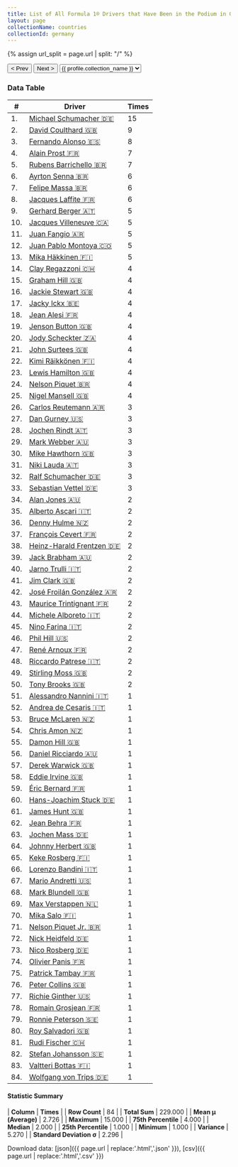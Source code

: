 ```yaml
---
title: List of All Formula 1® Drivers that Have Been in the Podium in Germany by Number of Times
layout: page
collectionName: countries
collectionId: germany
---
```


{% assign url_split = page.url | split: "/" %}
<div id="collection-navigation">
<button onclick="selector.options[selector.selectedIndex-1].value && (window.location = selector.options[selector.selectedIndex-1].value);">&lt; Prev</button>
<button onclick="selector.options[selector.selectedIndex+1].value && (window.location = selector.options[selector.selectedIndex+1].value);">Next &gt;</button>
<select id="selector" onchange="this.options[this.selectedIndex].value && (window.location = this.options[this.selectedIndex].value);">
  {% for collectionId in site.data[page.collectionName].refs %}
    {% if collectionId == page.collectionId %}
      {% assign selected = "selected" %}
    {% else %}
      {% assign selected = "" %}
    {% endif %}
    {% assign profile = site.data[page.collectionName][collectionId].profile %}
    <option value="/f1/{{ page.collectionName }}/{{ collectionId }}/{{ url_split[4] }}" {{ selected }}>{{ profile.collection_name }}</option>
  {% endfor %}
</select>
</div>

<canvas id="chart" width="400" height="180"></canvas>
<script>
var data = {
    "datasets": [
        {
            "backgroundColor": [
                "#9C8E8D",
                "#9C8E8D",
                "#9C8E8D",
                "#9C8E8D",
                "#9C8E8D",
                "#9C8E8D",
                "#9C8E8D",
                "#9C8E8D",
                "#9C8E8D",
                "#9C8E8D",
                "#9C8E8D",
                "#9C8E8D",
                "#9C8E8D",
                "#9C8E8D",
                "#9C8E8D",
                "#9C8E8D",
                "#9C8E8D",
                "#9C8E8D",
                "#9C8E8D",
                "#9C8E8D",
                "#9C8E8D",
                "#9C8E8D",
                "#9C8E8D",
                "#9C8E8D",
                "#9C8E8D",
                "#9C8E8D",
                "#9C8E8D",
                "#9C8E8D",
                "#9C8E8D",
                "#9C8E8D",
                "#9C8E8D",
                "#9C8E8D",
                "#9C8E8D",
                "#9C8E8D",
                "#9C8E8D",
                "#9C8E8D",
                "#9C8E8D",
                "#9C8E8D",
                "#9C8E8D",
                "#9C8E8D",
                "#9C8E8D",
                "#9C8E8D",
                "#9C8E8D",
                "#9C8E8D",
                "#9C8E8D",
                "#9C8E8D",
                "#9C8E8D",
                "#9C8E8D",
                "#9C8E8D",
                "#9C8E8D",
                "#9C8E8D",
                "#9C8E8D",
                "#9C8E8D",
                "#9C8E8D",
                "#9C8E8D",
                "#9C8E8D",
                "#9C8E8D",
                "#9C8E8D",
                "#9C8E8D",
                "#9C8E8D",
                "#9C8E8D",
                "#9C8E8D",
                "#9C8E8D",
                "#9C8E8D",
                "#9C8E8D",
                "#9C8E8D",
                "#9C8E8D",
                "#9C8E8D",
                "#9C8E8D",
                "#9C8E8D",
                "#9C8E8D",
                "#9C8E8D",
                "#9C8E8D",
                "#9C8E8D",
                "#9C8E8D",
                "#9C8E8D",
                "#9C8E8D",
                "#9C8E8D",
                "#9C8E8D",
                "#9C8E8D",
                "#9C8E8D",
                "#9C8E8D",
                "#9C8E8D",
                "#9C8E8D"
            ],
            "borderColor": [
                "#1D181E",
                "#1D181E",
                "#1D181E",
                "#1D181E",
                "#1D181E",
                "#1D181E",
                "#1D181E",
                "#1D181E",
                "#1D181E",
                "#1D181E",
                "#1D181E",
                "#1D181E",
                "#1D181E",
                "#1D181E",
                "#1D181E",
                "#1D181E",
                "#1D181E",
                "#1D181E",
                "#1D181E",
                "#1D181E",
                "#1D181E",
                "#1D181E",
                "#1D181E",
                "#1D181E",
                "#1D181E",
                "#1D181E",
                "#1D181E",
                "#1D181E",
                "#1D181E",
                "#1D181E",
                "#1D181E",
                "#1D181E",
                "#1D181E",
                "#1D181E",
                "#1D181E",
                "#1D181E",
                "#1D181E",
                "#1D181E",
                "#1D181E",
                "#1D181E",
                "#1D181E",
                "#1D181E",
                "#1D181E",
                "#1D181E",
                "#1D181E",
                "#1D181E",
                "#1D181E",
                "#1D181E",
                "#1D181E",
                "#1D181E",
                "#1D181E",
                "#1D181E",
                "#1D181E",
                "#1D181E",
                "#1D181E",
                "#1D181E",
                "#1D181E",
                "#1D181E",
                "#1D181E",
                "#1D181E",
                "#1D181E",
                "#1D181E",
                "#1D181E",
                "#1D181E",
                "#1D181E",
                "#1D181E",
                "#1D181E",
                "#1D181E",
                "#1D181E",
                "#1D181E",
                "#1D181E",
                "#1D181E",
                "#1D181E",
                "#1D181E",
                "#1D181E",
                "#1D181E",
                "#1D181E",
                "#1D181E",
                "#1D181E",
                "#1D181E",
                "#1D181E",
                "#1D181E",
                "#1D181E",
                "#1D181E"
            ],
            "borderWidth": 1,
            "data": [
                15.0,
                9.0,
                8.0,
                7.0,
                7.0,
                6.0,
                6.0,
                6.0,
                5.0,
                5.0,
                5.0,
                5.0,
                5.0,
                4.0,
                4.0,
                4.0,
                4.0,
                4.0,
                4.0,
                4.0,
                4.0,
                4.0,
                4.0,
                4.0,
                4.0,
                3.0,
                3.0,
                3.0,
                3.0,
                3.0,
                3.0,
                3.0,
                3.0,
                2.0,
                2.0,
                2.0,
                2.0,
                2.0,
                2.0,
                2.0,
                2.0,
                2.0,
                2.0,
                2.0,
                2.0,
                2.0,
                2.0,
                2.0,
                2.0,
                2.0,
                1.0,
                1.0,
                1.0,
                1.0,
                1.0,
                1.0,
                1.0,
                1.0,
                1.0,
                1.0,
                1.0,
                1.0,
                1.0,
                1.0,
                1.0,
                1.0,
                1.0,
                1.0,
                1.0,
                1.0,
                1.0,
                1.0,
                1.0,
                1.0,
                1.0,
                1.0,
                1.0,
                1.0,
                1.0,
                1.0,
                1.0,
                1.0,
                1.0,
                1.0
            ],
            "label": "Times"
        }
    ],
    "labels": [
        "Michael Schumacher",
        "David Coulthard",
        "Fernando Alonso",
        "Alain Prost",
        "Rubens Barrichello",
        "Ayrton Senna",
        "Felipe Massa",
        "Jacques Laffite",
        "Gerhard Berger",
        "Jacques Villeneuve",
        "Juan Fangio",
        "Juan Pablo Montoya",
        "Mika Häkkinen",
        "Clay Regazzoni",
        "Graham Hill",
        "Jackie Stewart",
        "Jacky Ickx",
        "Jean Alesi",
        "Jenson Button",
        "Jody Scheckter",
        "John Surtees",
        "Kimi Räikkönen",
        "Lewis Hamilton",
        "Nelson Piquet",
        "Nigel Mansell",
        "Carlos Reutemann",
        "Dan Gurney",
        "Jochen Rindt",
        "Mark Webber",
        "Mike Hawthorn",
        "Niki Lauda",
        "Ralf Schumacher",
        "Sebastian Vettel",
        "Alan Jones",
        "Alberto Ascari",
        "Denny Hulme",
        "François Cevert",
        "Heinz-Harald Frentzen",
        "Jack Brabham",
        "Jarno Trulli",
        "Jim Clark",
        "José Froilán González",
        "Maurice Trintignant",
        "Michele Alboreto",
        "Nino Farina",
        "Phil Hill",
        "René Arnoux",
        "Riccardo Patrese",
        "Stirling Moss",
        "Tony Brooks",
        "Alessandro Nannini",
        "Andrea de Cesaris",
        "Bruce McLaren",
        "Chris Amon",
        "Damon Hill",
        "Daniel Ricciardo",
        "Derek Warwick",
        "Eddie Irvine",
        "Éric Bernard",
        "Hans-Joachim Stuck",
        "James Hunt",
        "Jean Behra",
        "Jochen Mass",
        "Johnny Herbert",
        "Keke Rosberg",
        "Lorenzo Bandini",
        "Mario Andretti",
        "Mark Blundell",
        "Max Verstappen",
        "Mika Salo",
        "Nelson Piquet Jr.",
        "Nick Heidfeld",
        "Nico Rosberg",
        "Olivier Panis",
        "Patrick Tambay",
        "Peter Collins",
        "Richie Ginther",
        "Romain Grosjean",
        "Ronnie Peterson",
        "Roy Salvadori",
        "Rudi Fischer",
        "Stefan Johansson",
        "Valtteri Bottas",
        "Wolfgang von Trips"
    ]
};
var options = {
  legend: {
    display: false
  },
  scales: {
    xAxes: [{
      ticks: {
        beginAtZero: true,
        maxRotation: 180,
        display: window.innerWidth > 800
      }
    }],
    yAxes: [{
      ticks: {
        beginAtZero: true
      }
    }]
  },
  onResize: function(chart, size) {
    chart.options.scales.xAxes[0].ticks.display = size.width > 800;
  }
};
var chart = new Chart("chart", {
    data: data,
    type: 'bar',
    options: options
});
</script>



### Data Table

| # | Driver | Times |
|--|--|--|
| 1. | [Michael Schumacher 🇩🇪](/f1/drivers/michael_schumacher) | 15 |
| 2. | [David Coulthard 🇬🇧](/f1/drivers/coulthard) | 9 |
| 3. | [Fernando Alonso 🇪🇸](/f1/drivers/alonso) | 8 |
| 4. | [Alain Prost 🇫🇷](/f1/drivers/prost) | 7 |
| 5. | [Rubens Barrichello 🇧🇷](/f1/drivers/barrichello) | 7 |
| 6. | [Ayrton Senna 🇧🇷](/f1/drivers/senna) | 6 |
| 7. | [Felipe Massa 🇧🇷](/f1/drivers/massa) | 6 |
| 8. | [Jacques Laffite 🇫🇷](/f1/drivers/laffite) | 6 |
| 9. | [Gerhard Berger 🇦🇹](/f1/drivers/berger) | 5 |
| 10. | [Jacques Villeneuve 🇨🇦](/f1/drivers/villeneuve) | 5 |
| 11. | [Juan Fangio 🇦🇷](/f1/drivers/fangio) | 5 |
| 12. | [Juan Pablo Montoya 🇨🇴](/f1/drivers/montoya) | 5 |
| 13. | [Mika Häkkinen 🇫🇮](/f1/drivers/hakkinen) | 5 |
| 14. | [Clay Regazzoni 🇨🇭](/f1/drivers/regazzoni) | 4 |
| 15. | [Graham Hill 🇬🇧](/f1/drivers/hill) | 4 |
| 16. | [Jackie Stewart 🇬🇧](/f1/drivers/stewart) | 4 |
| 17. | [Jacky Ickx 🇧🇪](/f1/drivers/ickx) | 4 |
| 18. | [Jean Alesi 🇫🇷](/f1/drivers/alesi) | 4 |
| 19. | [Jenson Button 🇬🇧](/f1/drivers/button) | 4 |
| 20. | [Jody Scheckter 🇿🇦](/f1/drivers/scheckter) | 4 |
| 21. | [John Surtees 🇬🇧](/f1/drivers/surtees) | 4 |
| 22. | [Kimi Räikkönen 🇫🇮](/f1/drivers/raikkonen) | 4 |
| 23. | [Lewis Hamilton 🇬🇧](/f1/drivers/hamilton) | 4 |
| 24. | [Nelson Piquet 🇧🇷](/f1/drivers/piquet) | 4 |
| 25. | [Nigel Mansell 🇬🇧](/f1/drivers/mansell) | 4 |
| 26. | [Carlos Reutemann 🇦🇷](/f1/drivers/reutemann) | 3 |
| 27. | [Dan Gurney 🇺🇸](/f1/drivers/gurney) | 3 |
| 28. | [Jochen Rindt 🇦🇹](/f1/drivers/rindt) | 3 |
| 29. | [Mark Webber 🇦🇺](/f1/drivers/webber) | 3 |
| 30. | [Mike Hawthorn 🇬🇧](/f1/drivers/hawthorn) | 3 |
| 31. | [Niki Lauda 🇦🇹](/f1/drivers/lauda) | 3 |
| 32. | [Ralf Schumacher 🇩🇪](/f1/drivers/ralf_schumacher) | 3 |
| 33. | [Sebastian Vettel 🇩🇪](/f1/drivers/vettel) | 3 |
| 34. | [Alan Jones 🇦🇺](/f1/drivers/jones) | 2 |
| 35. | [Alberto Ascari 🇮🇹](/f1/drivers/ascari) | 2 |
| 36. | [Denny Hulme 🇳🇿](/f1/drivers/hulme) | 2 |
| 37. | [François Cevert 🇫🇷](/f1/drivers/cevert) | 2 |
| 38. | [Heinz-Harald Frentzen 🇩🇪](/f1/drivers/frentzen) | 2 |
| 39. | [Jack Brabham 🇦🇺](/f1/drivers/jack_brabham) | 2 |
| 40. | [Jarno Trulli 🇮🇹](/f1/drivers/trulli) | 2 |
| 41. | [Jim Clark 🇬🇧](/f1/drivers/clark) | 2 |
| 42. | [José Froilán González 🇦🇷](/f1/drivers/gonzalez) | 2 |
| 43. | [Maurice Trintignant 🇫🇷](/f1/drivers/trintignant) | 2 |
| 44. | [Michele Alboreto 🇮🇹](/f1/drivers/alboreto) | 2 |
| 45. | [Nino Farina 🇮🇹](/f1/drivers/farina) | 2 |
| 46. | [Phil Hill 🇺🇸](/f1/drivers/phil_hill) | 2 |
| 47. | [René Arnoux 🇫🇷](/f1/drivers/arnoux) | 2 |
| 48. | [Riccardo Patrese 🇮🇹](/f1/drivers/patrese) | 2 |
| 49. | [Stirling Moss 🇬🇧](/f1/drivers/moss) | 2 |
| 50. | [Tony Brooks 🇬🇧](/f1/drivers/brooks) | 2 |
| 51. | [Alessandro Nannini 🇮🇹](/f1/drivers/nannini) | 1 |
| 52. | [Andrea de Cesaris 🇮🇹](/f1/drivers/cesaris) | 1 |
| 53. | [Bruce McLaren 🇳🇿](/f1/drivers/mclaren) | 1 |
| 54. | [Chris Amon 🇳🇿](/f1/drivers/amon) | 1 |
| 55. | [Damon Hill 🇬🇧](/f1/drivers/damon_hill) | 1 |
| 56. | [Daniel Ricciardo 🇦🇺](/f1/drivers/ricciardo) | 1 |
| 57. | [Derek Warwick 🇬🇧](/f1/drivers/warwick) | 1 |
| 58. | [Eddie Irvine 🇬🇧](/f1/drivers/irvine) | 1 |
| 59. | [Éric Bernard 🇫🇷](/f1/drivers/bernard) | 1 |
| 60. | [Hans-Joachim Stuck 🇩🇪](/f1/drivers/stuck) | 1 |
| 61. | [James Hunt 🇬🇧](/f1/drivers/hunt) | 1 |
| 62. | [Jean Behra 🇫🇷](/f1/drivers/behra) | 1 |
| 63. | [Jochen Mass 🇩🇪](/f1/drivers/mass) | 1 |
| 64. | [Johnny Herbert 🇬🇧](/f1/drivers/herbert) | 1 |
| 65. | [Keke Rosberg 🇫🇮](/f1/drivers/keke_rosberg) | 1 |
| 66. | [Lorenzo Bandini 🇮🇹](/f1/drivers/bandini) | 1 |
| 67. | [Mario Andretti 🇺🇸](/f1/drivers/mario_andretti) | 1 |
| 68. | [Mark Blundell 🇬🇧](/f1/drivers/blundell) | 1 |
| 69. | [Max Verstappen 🇳🇱](/f1/drivers/max_verstappen) | 1 |
| 70. | [Mika Salo 🇫🇮](/f1/drivers/salo) | 1 |
| 71. | [Nelson Piquet Jr. 🇧🇷](/f1/drivers/piquet_jr) | 1 |
| 72. | [Nick Heidfeld 🇩🇪](/f1/drivers/heidfeld) | 1 |
| 73. | [Nico Rosberg 🇩🇪](/f1/drivers/rosberg) | 1 |
| 74. | [Olivier Panis 🇫🇷](/f1/drivers/panis) | 1 |
| 75. | [Patrick Tambay 🇫🇷](/f1/drivers/tambay) | 1 |
| 76. | [Peter Collins 🇬🇧](/f1/drivers/collins) | 1 |
| 77. | [Richie Ginther 🇺🇸](/f1/drivers/ginther) | 1 |
| 78. | [Romain Grosjean 🇫🇷](/f1/drivers/grosjean) | 1 |
| 79. | [Ronnie Peterson 🇸🇪](/f1/drivers/peterson) | 1 |
| 80. | [Roy Salvadori 🇬🇧](/f1/drivers/salvadori) | 1 |
| 81. | [Rudi Fischer 🇨🇭](/f1/drivers/fischer) | 1 |
| 82. | [Stefan Johansson 🇸🇪](/f1/drivers/johansson) | 1 |
| 83. | [Valtteri Bottas 🇫🇮](/f1/drivers/bottas) | 1 |
| 84. | [Wolfgang von Trips 🇩🇪](/f1/drivers/trips) | 1 |

#### Statistic Summary

| **Column** | **Times** |
| **Row Count** | 84 |
| **Total Sum** | 229.000 |
| **Mean μ (Average)** | 2.726 |
| **Maximum** | 15.000 |
| **75th Percentile** | 4.000 |
| **Median** | 2.000 |
| **25th Percentile** | 1.000 |
| **Minimum** | 1.000 |
| **Variance** | 5.270 |
| **Standard Deviation σ** | 2.296 |

Download data: [json]({{ page.url | replace:'.html','.json' }}), [csv]({{ page.url | replace:'.html','.csv' }})
